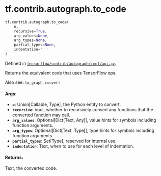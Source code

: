 <div itemscope itemtype="http://developers.google.com/ReferenceObject">
<meta itemprop="name" content="tf.contrib.autograph.to_code" />
<meta itemprop="path" content="Stable" />
</div>

# tf.contrib.autograph.to_code

``` python
tf.contrib.autograph.to_code(
    e,
    recursive=True,
    arg_values=None,
    arg_types=None,
    partial_types=None,
    indentation='  '
)
```



Defined in [`tensorflow/contrib/autograph/impl/api.py`](https://www.tensorflow.org/code/tensorflow/contrib/autograph/impl/api.py).

Returns the equivalent code that uses TensorFlow ops.

Also see: `to_graph`, `convert`

#### Args:

* <b>`e`</b>: Union[Callable, Type], the Python entity to convert.
* <b>`recursive`</b>: bool, whether to recursively convert any functions that the
      converted function may call.
* <b>`arg_values`</b>: Optional[Dict[Text, Any]], value hints for symbols including
      function arguments.
* <b>`arg_types`</b>: Optional[Dict[Text, Type]], type hints for symbols including
      function arguments.
* <b>`partial_types`</b>: Set[Type], reserved for internal use.
* <b>`indentation`</b>: Text, when to use for each level of indentation.


#### Returns:

Text, the converted code.